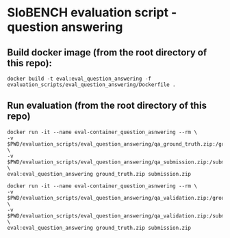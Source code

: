 # SloBENCH evaluation script - question answering

## Build docker image (from the root directory of this repo):
```
docker build -t eval:eval_question_answering -f evaluation_scripts/eval_question_answering/Dockerfile .
```

## Run evaluation (from the root directory of this repo)
```
docker run -it --name eval-container_question_asnwering --rm \
-v $PWD/evaluation_scripts/eval_question_answering/qa_ground_truth.zip:/ground_truth.zip \
-v $PWD/evaluation_scripts/eval_question_answering/qa_submission.zip:/submission.zip \
eval:eval_question_answering ground_truth.zip submission.zip
```

```
docker run -it --name eval-container_question_asnwering --rm \
-v $PWD/evaluation_scripts/eval_question_answering/qa_validation.zip:/ground_truth.zip \
-v $PWD/evaluation_scripts/eval_question_answering/qa_validation.zip:/submission.zip \
eval:eval_question_answering ground_truth.zip submission.zip
```